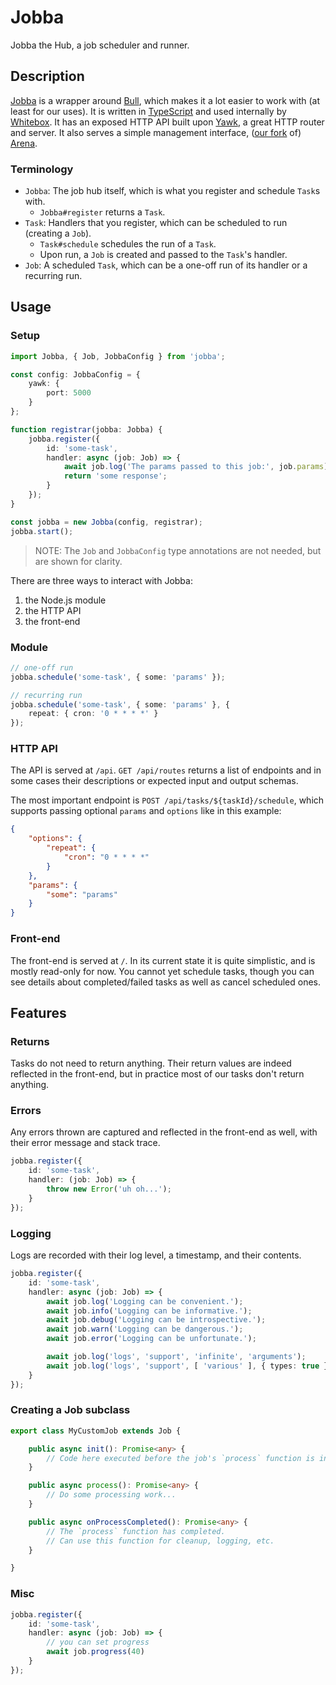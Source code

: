 # Jobba

Jobba the Hub, a job scheduler and runner.

## Description

[Jobba](https://github.com/whitebox-co/jobba) is a wrapper around [Bull](https://github.com/OptimalBits/bull), which makes it a lot easier to work with (at least for our uses).
It is written in [TypeScript](https://typescriptlang.org/) and used internally by [Whitebox](https://whitebox.co/).
It has an exposed HTTP API built upon [Yawk](https://github.com/rosshadden/yawk), a great HTTP router and server.
It also serves a simple management interface, ([our fork](https://github.com/whitebox-co/arena) of) [Arena](https://github.com/bee-queue/arena).

### Terminology

- `Jobba`: The job hub itself, which is what you register and schedule `Task`s with.
	- `Jobba#register` returns a `Task`.
- `Task`: Handlers that you register, which can be scheduled to run (creating a `Job`).
	- `Task#schedule` schedules the run of a `Task`.
	- Upon run, a `Job` is created and passed to the `Task`'s handler.
- `Job`: A scheduled `Task`, which can be a one-off run of its handler or a recurring run.

## Usage

### Setup

```typescript
import Jobba, { Job, JobbaConfig } from 'jobba';

const config: JobbaConfig = {
	yawk: {
		port: 5000
	}
};

function registrar(jobba: Jobba) {
	jobba.register({
		id: 'some-task',
		handler: async (job: Job) => {
			await job.log('The params passed to this job:', job.params);
			return 'some response';
		}
	});
}

const jobba = new Jobba(config, registrar);
jobba.start();
```

> NOTE: The `Job` and `JobbaConfig` type annotations are not needed, but are shown for clarity.

There are three ways to interact with Jobba:

1. the Node.js module
2. the HTTP API
3. the front-end

### Module

```typescript
// one-off run
jobba.schedule('some-task', { some: 'params' });

// recurring run
jobba.schedule('some-task', { some: 'params' }, {
	repeat: { cron: '0 * * * *' }
});
```

### HTTP API

The API is served at `/api`.
`GET /api/routes` returns a list of endpoints and in some cases their descriptions or expected input and output schemas.

The most important endpoint is `POST /api/tasks/${taskId}/schedule`, which supports passing optional `params` and `options` like in this example:

```json
{
	"options": {
		"repeat": {
			"cron": "0 * * * *"
		}
	},
	"params": {
		"some": "params"
	}
}
```

### Front-end

The front-end is served at `/`.
In its current state it is quite simplistic, and is mostly read-only for now.
You cannot yet schedule tasks, though you can see details about completed/failed tasks as well as cancel scheduled ones.


## Features

### Returns

Tasks do not need to return anything.
Their return values are indeed reflected in the front-end, but in practice most of our tasks don't return anything.

### Errors

Any errors thrown are captured and reflected in the front-end as well, with their error message and stack trace.

```typescript
jobba.register({
	id: 'some-task',
	handler: (job: Job) => {
		throw new Error('uh oh...');
	}
});
```

### Logging

Logs are recorded with their log level, a timestamp, and their contents.

```typescript
jobba.register({
	id: 'some-task',
	handler: async (job: Job) => {
		await job.log('Logging can be convenient.');
		await job.info('Logging can be informative.');
		await job.debug('Logging can be introspective.');
		await job.warn('Logging can be dangerous.');
		await job.error('Logging can be unfortunate.');

		await job.log('logs', 'support', 'infinite', 'arguments');
		await job.log('logs', 'support', [ 'various' ], { types: true });
	}
});
```

### Creating a Job subclass

```typescript
export class MyCustomJob extends Job {

	public async init(): Promise<any> {
		// Code here executed before the job's `process` function is invoked. 
	}

	public async process(): Promise<any> {
		// Do some processing work...
	}

	public async onProcessCompleted(): Promise<any> {
		// The `process` function has completed.
		// Can use this function for cleanup, logging, etc.
	}

}
```

### Misc

```typescript
jobba.register({
	id: 'some-task',
	handler: async (job: Job) => {
		// you can set progress
		await job.progress(40)
	}
});
```
